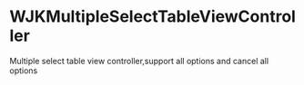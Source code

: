 # WJKMultipleSelectTableViewController
Multiple select table view controller,support all options and cancel all options
